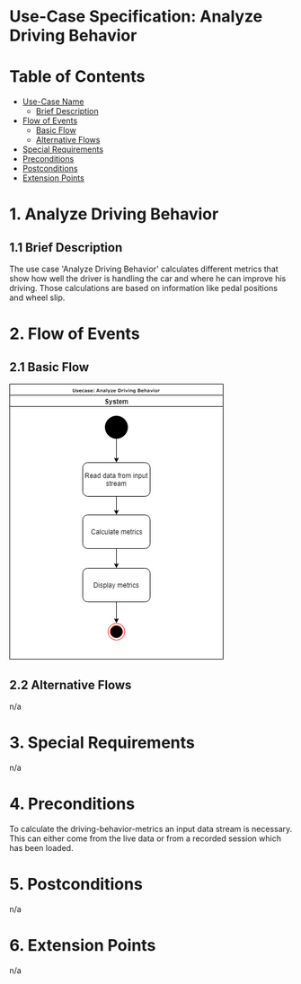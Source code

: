 # Use-Case Specification: Analyze Driving Behavior

# Table of Contents
- [Use-Case Name](#1-analyze-driving-behavior)
    - [Brief Description](#11-brief-description)
- [Flow of Events](#2-flow-of-events)
    - [Basic Flow](#21-basic-flow)
    - [Alternative Flows](#22-alternative-flows)
- [Special Requirements](#3-special-requirements)
- [Preconditions](#4-preconditions)
- [Postconditions](#5-postconditions)
- [Extension Points](#6-extension-points)

# 1. Analyze Driving Behavior
## 1.1 Brief Description
The use case 'Analyze Driving Behavior' calculates different metrics that show how well the driver is handling the car and where he can improve his driving. Those calculations are based on information like pedal positions and wheel slip.

# 2. Flow of Events
## 2.1 Basic Flow
![Analyze Driving Behavior UML](UML.png "UML")

## 2.2 Alternative Flows
n/a

# 3. Special Requirements
n/a

# 4. Preconditions
To calculate the driving-behavior-metrics an input data stream is necessary. This can either come from the live data or from a recorded session which has been loaded.

# 5. Postconditions
n/a

# 6. Extension Points
n/a

